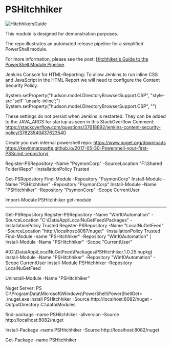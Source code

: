 # PSHitchhiker

![HitchhikersGuide](HitchhikersGuide.png)

This module is designed for demonstration purposes.

The repo illustrates an automated release pipeline for a simplified PowerShell module.

For more information, please see the post: [Hitchhiker's Guide to the PowerShell Module Pipeline][HitchhikersGuide].

[HitchhikersGuide]: https://xainey.github.io/2017/powershell-module-pipeline/

Jenkins Console for HTML-Reporting:
To allow Jenkins to run inline CSS and JavaScript in the HTML Report we will need to configure the Content Security Policy.

System.setProperty("hudson.model.DirectoryBrowserSupport.CSP", "style-src 'self' 'unsafe-inline';")
System.setProperty("hudson.model.DirectoryBrowserSupport.CSP", "")

These settings do not persist when Jenkins is restarted. They can be added to the JAVA_ARGS for startup as seen in this StackOverflow Comment:
https://stackoverflow.com/questions/37618892/jenkins-content-security-policy/37623540#37623540


Create you own internal powershell repo:
https://www.nuget.org/downloads
https://kevinmarquette.github.io/2017-05-30-Powershell-your-first-PSScript-repository/

Register-PSRepository -Name "PsymonCorp" -SourceLocation "F:\Shared Folder\Repo" -InstallationPolicy Trusted

Get-PSRepository
Find-Module -Repository "PsymonCorp"
Install-Module -Name "PSHitchhiker" -Repository "PsymonCorp"
Install-Module -Name "PSHitchhiker" -Repository "PsymonCorp" -Scope CurrentUser

Import-Module PSHitchhiker
get-module

------
Get-PSRepository
Register-PSRepository -Name "Win10Automation" -SourceLocation "C:\Data\App\LocalNuGetFeed\Packages" -InstallationPolicy Trusted
Register-PSRepository -Name "LocalNuGetFeed" -SourceLocation "http://localhost:8087/nuget" -InstallationPolicy Trusted
Find-Module -name "PSHitchhiker" -Repository "Win10Automation" | Install-Module -Name "PSHitchhiker" -Scope "CurrentUser"

#(C:\Data\App\LocalNuGetFeed\Packages\PSHitchhiker.1.0.25.nupkg)
Install-Module -Name "PSHitchhiker" -Repository "Win10Automation" -Scope CurrentUser
Install-Module PSHitchhiker -Repository LocalNuGetFeed

Uninstall-Module -Name "PSHitchhiker"




Nuget Server:
PS C:\ProgramData\Microsoft\Windows\PowerShell\PowerShellGet> .\nuget.exe install PSHitchhiker -Source http://localhost:8082/nuget -OutputDirectory C:\data\Modules

find-package -name PSHitchhiker -allversion -Source http://localhost:8082/nuget

Install-Package -name PSHitchhiker -Source http://localhost:8082/nuget

Get-Package -name PSHitchhiker



